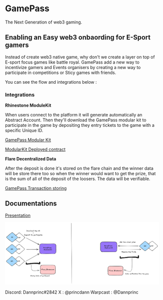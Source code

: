 # GamePass

The Next Generation of web3 gaming.

## Enabling an Easy web3 onbaording for E-Sport gamers

Instead of create web3 native game, why don't we create a layer on top of E-sport focus games like battle royal. GamePass add a new way to incentivize gamers and Events organisers by creating a new way to participate in competitions or Sticy games with friends.

You can see the flow and integrations below :

### Integrations

**Rhinestone ModuleKit**

When users connect to the platform it will generate automatically an Abstract Account.
Then they'll download the GamePass modular kit to participate in the game by depositing they entry tickets to the game with a specific Unique ID.

[GamePass Modular Kit](https://github.com/dannpr/GamePass/blob/main/module-template/src/ExecutorTemplate.sol)

[ModularKit Deployed contract](https://sepolia.etherscan.io/address/0x6b6f81243a93c5cfb8cb5be4ba898e973b35ee92#code)

**Flare Decentralized Data**

After the deposit is done it's stored on the flare chain and the winner data will be store there too so when the winner would want to get the prize, that is the sum of all of the deposit of the loosers. The data will be verifiable.

[GamePass Transaction storing](https://github.com/dannpr/GamePass/blob/main/flare-demo-examples/scripts/GamePassTransaction.ts)

## Documentations

[Presentation](https://www.canva.com/design/DAF_HrCqWdk/J-qVSZAlFoWiqGz9HmFJMg/edit?utm_content=DAF_HrCqWdk&utm_campaign=designshare&utm_medium=link2&utm_source=sharebutton)

![GamePass Flow](/GamePassFlow.png)

Discord: Dannprinc#2842
X : @princdann
Warpcast : @Dannprinc
